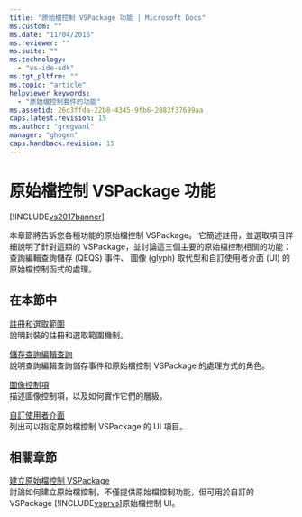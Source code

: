 ```yaml
---
title: "原始檔控制 VSPackage 功能 | Microsoft Docs"
ms.custom: ""
ms.date: "11/04/2016"
ms.reviewer: ""
ms.suite: ""
ms.technology: 
  - "vs-ide-sdk"
ms.tgt_pltfrm: ""
ms.topic: "article"
helpviewer_keywords: 
  - "原始檔控制套件的功能"
ms.assetid: 26c3ffda-22b8-4345-9fb6-2883f37699aa
caps.latest.revision: 15
ms.author: "gregvanl"
manager: "ghogen"
caps.handback.revision: 15
---
```

# 原始檔控制 VSPackage 功能
[!INCLUDE[vs2017banner](../../code-quality/includes/vs2017banner.md)]

本章節將告訴您各種功能的原始檔控制 VSPackage。  它簡述註冊，並選取項目詳細說明了針對這類的 VSPackage，並討論這三個主要的原始檔控制相關的功能： 查詢編輯查詢儲存 \(QEQS\) 事件、 圖像 \(glyph\) 取代型和自訂使用者介面 \(UI\) 的原始檔控制函式的處理。  
  
## 在本節中  
 [註冊和選取範圍](../../extensibility/internals/registration-and-selection-source-control-vspackage.md)  
 說明封裝的註冊和選取範圍機制。  
  
 [儲存查詢編輯查詢](../../extensibility/internals/query-edit-query-save-source-control-vspackage.md)  
 說明查詢編輯查詢儲存事件和原始檔控制 VSPackage 的處理方式的角色。  
  
 [圖像控制項](../../extensibility/internals/glyph-control-source-control-vspackage.md)  
 描述圖像控制項，以及如何實作它們的層級。  
  
 [自訂使用者介面](../../extensibility/internals/custom-user-interface-source-control-vspackage.md)  
 列出可以指定原始檔控制 VSPackage 的 UI 項目。  
  
## 相關章節  
 [建立原始檔控制 VSPackage](../../extensibility/internals/creating-a-source-control-vspackage.md)  
 討論如何建立原始檔控制，不僅提供原始檔控制功能，但可用於自訂的 VSPackage [!INCLUDE[vsprvs](../../code-quality/includes/vsprvs_md.md)]原始檔控制 UI。